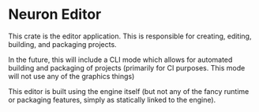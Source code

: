 # Neuron Editor

This crate is the editor application. This is responsible for creating, editing, building, and packaging projects.

In the future, this will include a CLI mode which allows for automated building and packaging of projects (primarily for
CI purposes. This mode will not use any of the graphics things)

This editor is built using the engine itself (but not any of the fancy runtime or packaging features, simply as
statically linked to the engine).


